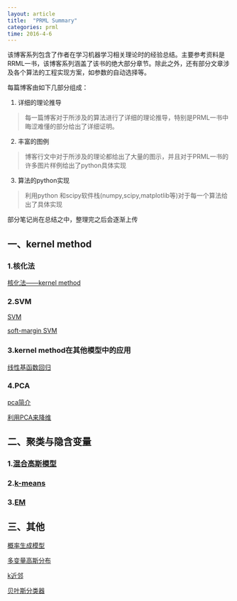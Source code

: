 ```yaml
---
layout: article
title:  "PRML Summary"
categories: prml
time: 2016-4-6
---
```


该博客系列包含了作者在学习机器学习相关理论时的经验总结。主要参考资料是RRML一书，该博客系列涵盖了该书的绝大部分章节。除此之外，还有部分文章涉及各个算法的工程实现方案，如参数的自动选择等。

每篇博客由如下几部分组成：

1. 详细的理论推导
> 每一篇博客对于所涉及的算法进行了详细的理论推导，特别是PRML一书中晦涩难懂的部分给出了详细证明。

2. 丰富的图例 
> 博客行文中对于所涉及的理论都给出了大量的图示，并且对于PRML一书的许多图片样例给出了python具体实现

3. 算法的python实现
> 利用python 和scipy软件栈(numpy,scipy,matplotlib等)对于每一个算法给出了具体实现


部分笔记尚在总结之中，整理完之后会逐渐上传
 

## 一、kernel method
### 1.核化法

[核化法——kernel method](http://pythonforprml.github.io/prml/Kernel-Method-(Part-1)/)

### 2.SVM

[SVM](http://pythonforprml.github.io/prml/svm/)

[soft-margin SVM](http://pythonforprml.github.io/prml/soft-margin-svm/)

### 3.kernel method在其他模型中的应用

[线性基函数回归](http://pythonforprml.github.io/prml/linear-model-and-kernel-method/)

### 4.PCA

[pca简介](http://pythonforprml.github.io/prml/introduction-to-pca/)

[利用PCA来降维](http://pythonforprml.github.io/prml/pca-dimension-reduction/)

## 二、聚类与隐含变量

### 1.[混合高斯模型](http://pythonforprml.github.io/prml/mixture-gaussian/)

### 2.[k-means](http://pythonforprml.github.io/prml/K-Means/)

### 3.[EM](http://pythonforprml.github.io/prml/EM/)


## 三、其他
[概率生成模型](http://pythonforprml.github.io/prml/4.2-Probabilistic-Generative-Models/)

[多变量高斯分布](http://pythonforprml.github.io/prml/Multivariate-normal-distribution/)

[k近邻](http://pythonforprml.github.io/prml/K-nearest-neighbors/)

[贝叶斯分类器](http://pythonforprml.github.io/prml/Bayesian_classifier/)


